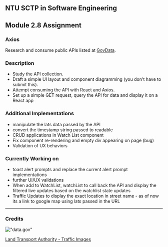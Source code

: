 ## NTU SCTP in Software Engineering

## Module 2.8 Assignment

### Axios

Research and consume public APIs listed at [GovData](https://data.gov.sg/).

### Description

- Study the API collection.
- Draft a simple UI layout and component diagramming (you don't have to submit this).
- Attempt consuming the API with React and Axios.
- Set up a simple GET request, query the API for data and display it on a React app

### Additional Implementations

- manipulate the lats data passed by the API
- convert the timestamp string passed to readable
- CRUD applications in Watch List component
- Fix component re-rendering and empty div appearing on page (bug)
- Validation of UX behaviors

### Currently Working on

- toast alert prompts and replace the current alert prompt implementations
- further UI/UX validations
- When add to WatchList, watchList to call back the API and display the filtered live updates based on the watchlist state updates
- Traffic Updates to display the exact location in street name - as of now its a link to google map using lats passed in the URL

---

### Credits

!["data.gov"](https://beta.data.gov.sg/img/logo-vault-dgs.svg)

[Land Transport Authority - Traffic Images]("https://beta.data.gov.sg/datasets/354/view")
